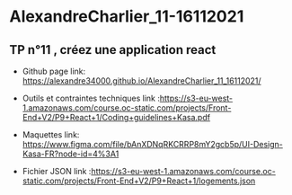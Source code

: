 # AlexandreCharlier_11-16112021

## TP n°11 , créez une application react 



* Github page link: https://alexandre34000.github.io/AlexandreCharlier_11_16112021/

* Outils et contraintes techniques link :https://s3-eu-west-1.amazonaws.com/course.oc-static.com/projects/Front-End+V2/P9+React+1/Coding+guidelines+Kasa.pdf

* Maquettes link: https://www.figma.com/file/bAnXDNqRKCRRP8mY2gcb5p/UI-Design-Kasa-FR?node-id=4%3A1

* Fichier JSON link :https://s3-eu-west-1.amazonaws.com/course.oc-static.com/projects/Front-End+V2/P9+React+1/logements.json




